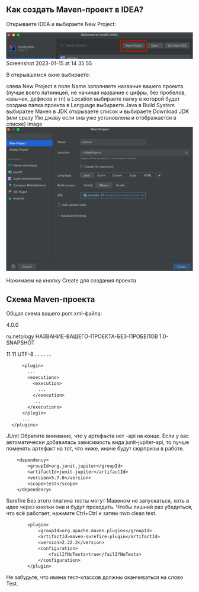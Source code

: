 ## Как создать Maven-проект в IDEA?
Открываете IDEA и выбираете New Project:

![img.png](img.png)Screenshot 2023-01-15 at 14 35 55

В открывшемся окне выбираете:

слева New Project
в поле Name заполняете название вашего проекта (лучше всего латиницей, не начиная название с цифры, без пробелов, кавычек, дефисов и тп)
в Location выбираете папку в которой будет создана папка проекта
в Language выбираете Java
в Build System выбиратее Maven
в JDK открываете список и выбираете Download JDK (или сразу 11ю джаву если она уже установлена и отображается в списке)
image![img_1.png](img_1.png)

Нажимаем на кнопку Create для создания проекта

## Схема Maven-проекта
Общая схема вашего pom.xml-файла:

<?xml version="1.0" encoding="UTF-8"?>
<project xmlns="http://maven.apache.org/POM/4.0.0"
xmlns:xsi="http://www.w3.org/2001/XMLSchema-instance"
xsi:schemaLocation="http://maven.apache.org/POM/4.0.0 http://maven.apache.org/xsd/maven-4.0.0.xsd">
<modelVersion>4.0.0</modelVersion>

<groupId>ru.netology</groupId>
<artifactId>НАЗВАНИЕ-ВАШЕГО-ПРОЕКТА-БЕЗ-ПРОБЕЛОВ</artifactId>
<version>1.0-SNAPSHOT</version>

  <properties>
      <maven.compiler.source>11</maven.compiler.source>
      <maven.compiler.target>11</maven.compiler.target>
      <project.build.sourceEncoding>UTF-8</project.build.sourceEncoding>
  </properties>


  <dependencies>
      <dependency>
          ...
      </dependency>
      ...
  </dependencies>


  <build>
      <plugins>
          <plugin>
            ...
          </plugin>

          <plugin>
            ...
            <executions>
              <execution>
                ...
              </execution>
              ...
            </executions>
          </plugin>
          ...
      </plugins>
  </build>

</project>
JUnit
Обратите внимание, что у артефакта нет -api на конце. Если у вас автоматически добавилась зависимость вида <artifactId>junit-jupiter-api</artifactId>, то лучше поменять артефакт на тот, что ниже, иначе будут сюрпризы в работе.

        <dependency>
            <groupId>org.junit.jupiter</groupId>
            <artifactId>junit-jupiter</artifactId>
            <version>5.7.0</version>
            <scope>test</scope>
        </dependency>
Surefire
Без этого плагина тесты могут Мавеном не запускаться, хоть в идее через кнопки они и будут проходить. Чтобы лишний раз убедиться, что всё работает, нажмите Ctrl+Ctrl и затем mvn clean test.

            <plugin>
                <groupId>org.apache.maven.plugins</groupId>
                <artifactId>maven-surefire-plugin</artifactId>
                <version>2.22.2</version>
                <configuration>
                    <failIfNoTests>true</failIfNoTests>
                </configuration>
            </plugin>
Не забудьте, что имена тест-классов должны оканчиваться на слово Test.